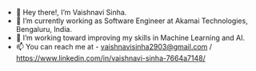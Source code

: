 - 👋 Hey there!, I’m Vaishnavi Sinha.
- 👀 I’m currently working as Software Engineer at Akamai Technologies, Bengaluru, India.
- 🌱 I’m working toward improving my skills in Machine Learning and AI.
- 📫 You can reach me at - vaishnavisinha2903@gmail.com / https://www.linkedin.com/in/vaishnavi-sinha-7664a7148/

<!---
followCode/followCode is a ✨ special ✨ repository because its `README.md` (this file) appears on your GitHub profile.
You can click the Preview link to take a look at your changes.
--->
